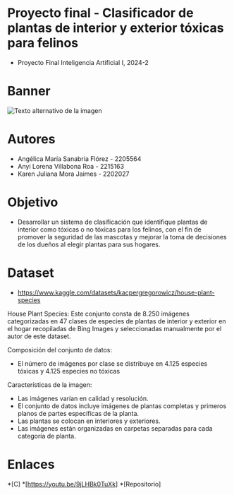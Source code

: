 # Proyecto final - Clasificador de plantas de interior y exterior tóxicas para felinos
- Proyecto Final Inteligencia Artificial I, 2024-2
# Banner
![Texto alternativo de la imagen](https://github.com/Sanabria0822/Toxic-and-non-toxic-species-classifier/blob/main/banner-proyecto-final.png?raw=true)

# Autores
- Angélica María Sanabria Flórez - 2205564
- Anyi Lorena Villabona Roa -  2215163
- Karen Juliana Mora Jaimes - 2202027
# Objetivo
- Desarrollar un sistema de clasificación que identifique plantas de interior como tóxicas o no tóxicas para los felinos, con el fin de promover la seguridad de las mascotas y mejorar la toma de decisiones de los dueños al elegir plantas para sus hogares.
# Dataset
- https://www.kaggle.com/datasets/kacpergregorowicz/house-plant-species

House Plant Species: Este conjunto consta de 8.250 imágenes categorizadas en 47 clases de especies de plantas de interior y exterior en el hogar recopiladas de Bing Images y seleccionadas manualmente por el autor de este dataset.

Composición del conjunto de datos:
- El número de imágenes por clase se distribuye en 4.125 especies tóxicas y 4.125 especies no tóxicas
  
Características de la imagen:
- Las imágenes varían en calidad y resolución.
- El conjunto de datos incluye imágenes de plantas completas y primeros planos de partes específicas de la planta.
- Las plantas se colocan en interiores y exteriores.
- Las imágenes están organizadas en carpetas separadas para cada categoría de planta.

# Enlaces
*[C] *[https://youtu.be/9jLHBk0TuXk] *[Repositorio]
